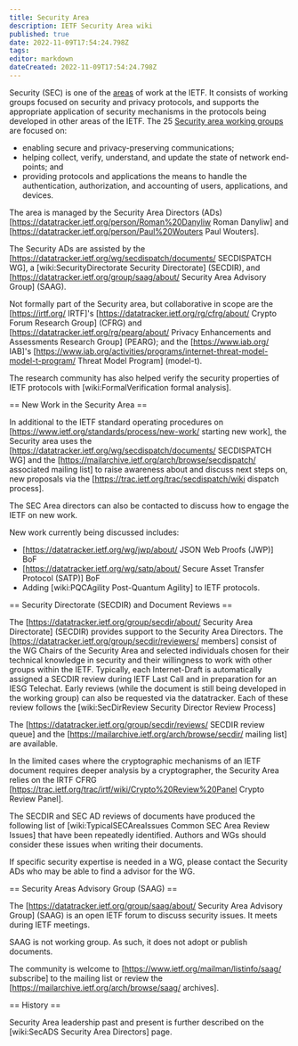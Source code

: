 ```yaml
---
title: Security Area
description: IETF Security Area wiki
published: true
date: 2022-11-09T17:54:24.798Z
tags: 
editor: markdown
dateCreated: 2022-11-09T17:54:24.798Z
---
```


Security (SEC) is one of the [areas](https://www.ietf.org/topics/areas/) of work at the IETF.  It consists of working groups focused on security and privacy protocols, and supports the appropriate application of security mechanisms in the protocols being developed in other areas of the IETF.  The 25 [Security area working groups](https://datatracker.ietf.org/wg/#sec) are focused on:
* enabling secure and privacy-preserving communications; 
* helping collect, verify, understand, and update the state of network end-points; and
* providing protocols and applications the means to handle the authentication, authorization, and accounting of users, applications, and devices.

The area is managed by the Security Area Directors (ADs) [https://datatracker.ietf.org/person/Roman%20Danyliw Roman Danyliw] and [https://datatracker.ietf.org/person/Paul%20Wouters Paul Wouters].

The Security ADs are assisted by the [https://datatracker.ietf.org/wg/secdispatch/documents/ SECDISPATCH WG], a [wiki:SecurityDirectorate Security Directorate] (SECDIR), and [https://datatracker.ietf.org/group/saag/about/ Security Area Advisory Group] (SAAG).

Not formally part of the Security area, but collaborative in scope are the [https://irtf.org/ IRTF]'s [https://datatracker.ietf.org/rg/cfrg/about/ Crypto Forum Research Group] (CFRG) and [https://datatracker.ietf.org/rg/pearg/about/ Privacy Enhancements and Assessments Research Group] (PEARG); and the [https://www.iab.org/ IAB]'s [https://www.iab.org/activities/programs/internet-threat-model-model-t-program/ Threat Model Program] (model-t).

The research community has also helped verify the security properties of IETF protocols with [wiki:FormalVerification formal analysis].

== New Work in the Security Area ==

In additional to the IETF standard operating procedures on [https://www.ietf.org/standards/process/new-work/ starting new work], the Security area uses the [https://datatracker.ietf.org/wg/secdispatch/documents/ SECDISPATCH WG] and the [https://mailarchive.ietf.org/arch/browse/secdispatch/ associated mailing list] to raise awareness about and discuss next steps on, new proposals via the [https://trac.ietf.org/trac/secdispatch/wiki dispatch process].

The SEC Area directors can also be contacted to discuss how to engage the IETF on new work.

New work currently being discussed includes:
* [https://datatracker.ietf.org/wg/jwp/about/ JSON Web Proofs (JWP)] BoF
* [https://datatracker.ietf.org/wg/satp/about/ Secure Asset Transfer Protocol (SATP)] BoF
* Adding [wiki:PQCAgility Post-Quantum Agility] to IETF protocols.

== Security Directorate (SECDIR) and Document Reviews ==

The [https://datatracker.ietf.org/group/secdir/about/ Security Area Directorate] (SECDIR) provides support to the Security Area Directors. The [https://datatracker.ietf.org/group/secdir/reviewers/ members] consist of the WG Chairs of the Security Area and selected individuals chosen for their technical knowledge in security and their willingness to work with other groups within the IETF.  Typically, each Internet-Draft is automatically assigned a SECDIR review during IETF Last Call and in preparation for an IESG Telechat.  Early reviews (while the document is still being developed in the working group) can also be requested via the datatracker.  Each of these review follows the [wiki:SecDirReview Security Director Review Process]

The [https://datatracker.ietf.org/group/secdir/reviews/ SECDIR review queue] and the [https://mailarchive.ietf.org/arch/browse/secdir/ mailing list] are available.

In the limited cases where the cryptographic mechanisms of an IETF document requires deeper analysis by a cryptographer, the Security Area relies on the IRTF CFRG [https://trac.ietf.org/trac/irtf/wiki/Crypto%20Review%20Panel Crypto Review Panel].

The SECDIR and SEC AD reviews of documents have produced the following list of [wiki:TypicalSECAreaIssues Common SEC Area Review Issues] that have been repeatedly identified.  Authors and WGs should consider these issues when writing their documents.

If specific security expertise is needed in a WG, please contact the Security ADs who may be able to find a advisor for the WG.

== Security Areas Advisory Group (SAAG) ==

The [https://datatracker.ietf.org/group/saag/about/ Security Area Advisory Group] (SAAG) is an open IETF forum to discuss security issues. It meets during IETF meetings.

SAAG is not working group.  As such, it does not adopt or publish documents.

The community is welcome to [https://www.ietf.org/mailman/listinfo/saag/ subscribe] to the mailing list or review the [https://mailarchive.ietf.org/arch/browse/saag/ archives].


== History ==

Security Area leadership past and present is further described on the [wiki:SecADS Security Area Directors] page.

